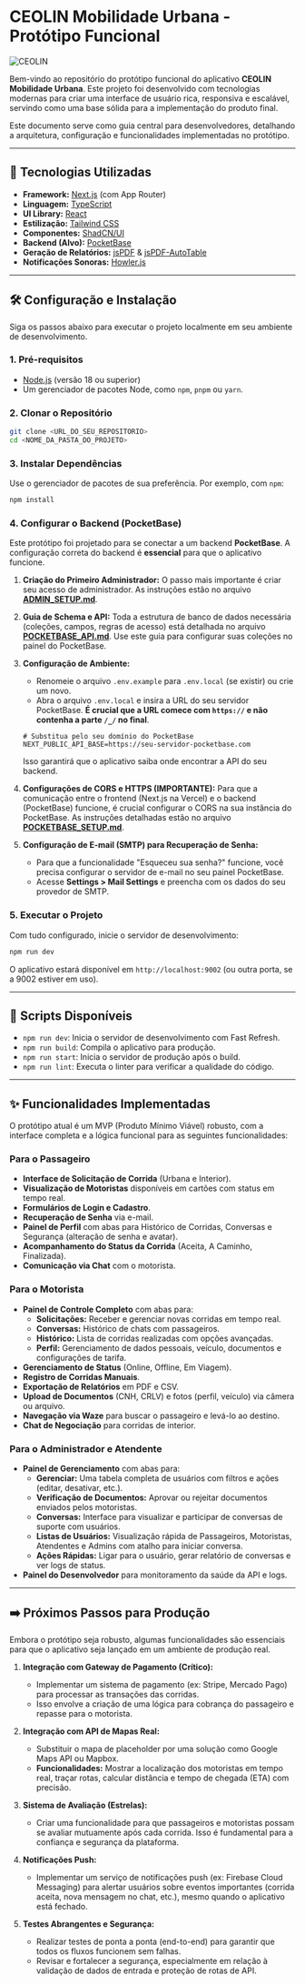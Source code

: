 # CEOLIN Mobilidade Urbana - Protótipo Funcional

![CEOLIN](https://placehold.co/1200x300/1E3A8A/FFFFFF?text=CEOLIN%20Mobilidade%20Urbana)

Bem-vindo ao repositório do protótipo funcional do aplicativo **CEOLIN Mobilidade Urbana**. Este projeto foi desenvolvido com tecnologias modernas para criar uma interface de usuário rica, responsiva e escalável, servindo como uma base sólida para a implementação do produto final.

Este documento serve como guia central para desenvolvedores, detalhando a arquitetura, configuração e funcionalidades implementadas no protótipo.

---

## 🚀 Tecnologias Utilizadas

-   **Framework:** [Next.js](https://nextjs.org/) (com App Router)
-   **Linguagem:** [TypeScript](https://www.typescriptlang.org/)
-   **UI Library:** [React](https://react.dev/)
-   **Estilização:** [Tailwind CSS](https://tailwindcss.com/)
-   **Componentes:** [ShadCN/UI](https://ui.shadcn.com/)
-   **Backend (Alvo):** [PocketBase](https://pocketbase.io/)
-   **Geração de Relatórios:** [jsPDF](https://github.com/parallax/jsPDF) & [jsPDF-AutoTable](https://github.com/simonbengtsson/jsPDF-AutoTable)
-   **Notificações Sonoras:** [Howler.js](https://howlerjs.com/)

---

## 🛠️ Configuração e Instalação

Siga os passos abaixo para executar o projeto localmente em seu ambiente de desenvolvimento.

### 1. Pré-requisitos

-   [Node.js](https://nodejs.org/) (versão 18 ou superior)
-   Um gerenciador de pacotes Node, como `npm`, `pnpm` ou `yarn`.

### 2. Clonar o Repositório

```bash
git clone <URL_DO_SEU_REPOSITORIO>
cd <NOME_DA_PASTA_DO_PROJETO>
```

### 3. Instalar Dependências

Use o gerenciador de pacotes de sua preferência. Por exemplo, com `npm`:
```bash
npm install
```

### 4. Configurar o Backend (PocketBase)

Este protótipo foi projetado para se conectar a um backend **PocketBase**. A configuração correta do backend é **essencial** para que o aplicativo funcione.

1.  **Criação do Primeiro Administrador:** O passo mais importante é criar seu acesso de administrador. As instruções estão no arquivo [**ADMIN_SETUP.md**](./ADMIN_SETUP.md).

2.  **Guia de Schema e API:** Toda a estrutura de banco de dados necessária (coleções, campos, regras de acesso) está detalhada no arquivo [**POCKETBASE_API.md**](./POCKETBASE_API.md). Use este guia para configurar suas coleções no painel do PocketBase.

3.  **Configuração de Ambiente:**
    -   Renomeie o arquivo `.env.example` para `.env.local` (se existir) ou crie um novo.
    -   Abra o arquivo `.env.local` e insira a URL do seu servidor PocketBase. **É crucial que a URL comece com `https://` e não contenha a parte `/_/` no final**.

    ```env
    # Substitua pelo seu domínio do PocketBase
    NEXT_PUBLIC_API_BASE=https://seu-servidor-pocketbase.com
    ```

    Isso garantirá que o aplicativo saiba onde encontrar a API do seu backend.

4.  **Configurações de CORS e HTTPS (IMPORTANTE):** Para que a comunicação entre o frontend (Next.js na Vercel) e o backend (PocketBase) funcione, é crucial configurar o CORS na sua instância do PocketBase. As instruções detalhadas estão no arquivo [**POCKETBASE_SETUP.md**](./POCKETBASE_SETUP.md).

5. **Configuração de E-mail (SMTP) para Recuperação de Senha:**
    - Para que a funcionalidade "Esqueceu sua senha?" funcione, você precisa configurar o servidor de e-mail no seu painel PocketBase.
    - Acesse **Settings > Mail Settings** e preencha com os dados do seu provedor de SMTP.

### 5. Executar o Projeto

Com tudo configurado, inicie o servidor de desenvolvimento:

```bash
npm run dev
```

O aplicativo estará disponível em `http://localhost:9002` (ou outra porta, se a 9002 estiver em uso).

---

## 📜 Scripts Disponíveis

-   `npm run dev`: Inicia o servidor de desenvolvimento com Fast Refresh.
-   `npm run build`: Compila o aplicativo para produção.
-   `npm run start`: Inicia o servidor de produção após o build.
-   `npm run lint`: Executa o linter para verificar a qualidade do código.

---

## ✨ Funcionalidades Implementadas

O protótipo atual é um MVP (Produto Mínimo Viável) robusto, com a interface completa e a lógica funcional para as seguintes funcionalidades:

### Para o Passageiro

-   **Interface de Solicitação de Corrida** (Urbana e Interior).
-   **Visualização de Motoristas** disponíveis em cartões com status em tempo real.
-   **Formulários de Login e Cadastro**.
-   **Recuperação de Senha** via e-mail.
-   **Painel de Perfil** com abas para Histórico de Corridas, Conversas e Segurança (alteração de senha e avatar).
-   **Acompanhamento do Status da Corrida** (Aceita, A Caminho, Finalizada).
-   **Comunicação via Chat** com o motorista.

### Para o Motorista

-   **Painel de Controle Completo** com abas para:
    -   **Solicitações:** Receber e gerenciar novas corridas em tempo real.
    -   **Conversas:** Histórico de chats com passageiros.
    -   **Histórico:** Lista de corridas realizadas com opções avançadas.
    -   **Perfil:** Gerenciamento de dados pessoais, veículo, documentos e configurações de tarifa.
-   **Gerenciamento de Status** (Online, Offline, Em Viagem).
-   **Registro de Corridas Manuais**.
-   **Exportação de Relatórios** em PDF e CSV.
-   **Upload de Documentos** (CNH, CRLV) e fotos (perfil, veículo) via câmera ou arquivo.
-   **Navegação via Waze** para buscar o passageiro e levá-lo ao destino.
-   **Chat de Negociação** para corridas de interior.

### Para o Administrador e Atendente

-   **Painel de Gerenciamento** com abas para:
    -   **Gerenciar:** Uma tabela completa de usuários com filtros e ações (editar, desativar, etc.).
    -   **Verificação de Documentos:** Aprovar ou rejeitar documentos enviados pelos motoristas.
    -   **Conversas:** Interface para visualizar e participar de conversas de suporte com usuários.
    -   **Listas de Usuários:** Visualização rápida de Passageiros, Motoristas, Atendentes e Admins com atalho para iniciar conversa.
    -   **Ações Rápidas:** Ligar para o usuário, gerar relatório de conversas e ver logs de status.
-   **Painel do Desenvolvedor** para monitoramento da saúde da API e logs.

---

## ➡️ Próximos Passos para Produção

Embora o protótipo seja robusto, algumas funcionalidades são essenciais para que o aplicativo seja lançado em um ambiente de produção real.

1.  **Integração com Gateway de Pagamento (Crítico):**
    -   Implementar um sistema de pagamento (ex: Stripe, Mercado Pago) para processar as transações das corridas.
    -   Isso envolve a criação de uma lógica para cobrança do passageiro e repasse para o motorista.

2.  **Integração com API de Mapas Real:**
    -   Substituir o mapa de placeholder por uma solução como Google Maps API ou Mapbox.
    -   **Funcionalidades:** Mostrar a localização dos motoristas em tempo real, traçar rotas, calcular distância e tempo de chegada (ETA) com precisão.

3.  **Sistema de Avaliação (Estrelas):**
    -   Criar uma funcionalidade para que passageiros e motoristas possam se avaliar mutuamente após cada corrida. Isso é fundamental para a confiança e segurança da plataforma.

4.  **Notificações Push:**
    -   Implementar um serviço de notificações push (ex: Firebase Cloud Messaging) para alertar usuários sobre eventos importantes (corrida aceita, nova mensagem no chat, etc.), mesmo quando o aplicativo está fechado.

5.  **Testes Abrangentes e Segurança:**
    -   Realizar testes de ponta a ponta (end-to-end) para garantir que todos os fluxos funcionem sem falhas.
    -   Revisar e fortalecer a segurança, especialmente em relação à validação de dados de entrada e proteção de rotas de API.
